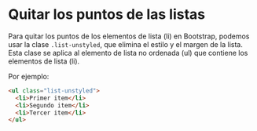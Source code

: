# Quitar los puntos de las listas 

Para quitar los puntos de los elementos de lista (li) en Bootstrap, podemos usar la clase `.list-unstyled`, que elimina el estilo y el margen de la lista. Esta clase se aplica al elemento de lista no ordenada (ul) que contiene los elementos de lista (li).

Por ejemplo:

``` html
<ul class="list-unstyled">
  <li>Primer item</li>
  <li>Segundo item</li>
  <li>Tercer item</li>
</ul>
```

